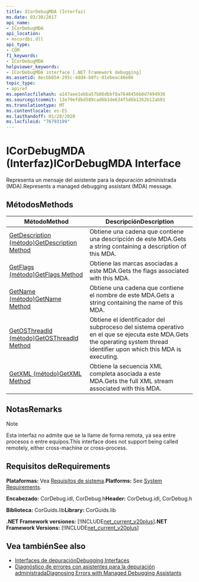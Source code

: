 ```yaml
---
title: ICorDebugMDA (Interfaz)
ms.date: 03/30/2017
api_name:
- ICorDebugMDA
api_location:
- mscordbi.dll
api_type:
- COM
f1_keywords:
- ICorDebugMDA
helpviewer_keywords:
- ICorDebugMDA interface [.NET Framework debugging]
ms.assetid: 8ecbb854-295c-4dd4-b9fc-01ebeac46e06
topic_type:
- apiref
ms.openlocfilehash: a147aee1ebba57b86dbbf8a7648456b8d7494936
ms.sourcegitcommit: 13e79efdbd589cad6b1de634f5d6b1262b12ab01
ms.translationtype: MT
ms.contentlocale: es-ES
ms.lasthandoff: 01/28/2020
ms.locfileid: "76793199"
---
```

# <a name="icordebugmda-interface"></a><span data-ttu-id="3f6e0-102">ICorDebugMDA (Interfaz)</span><span class="sxs-lookup"><span data-stu-id="3f6e0-102">ICorDebugMDA Interface</span></span>
<span data-ttu-id="3f6e0-103">Representa un mensaje del asistente para la depuración administrada (MDA).</span><span class="sxs-lookup"><span data-stu-id="3f6e0-103">Represents a managed debugging assistant (MDA) message.</span></span>  
  
## <a name="methods"></a><span data-ttu-id="3f6e0-104">Métodos</span><span class="sxs-lookup"><span data-stu-id="3f6e0-104">Methods</span></span>  
  
|<span data-ttu-id="3f6e0-105">Método</span><span class="sxs-lookup"><span data-stu-id="3f6e0-105">Method</span></span>|<span data-ttu-id="3f6e0-106">Descripción</span><span class="sxs-lookup"><span data-stu-id="3f6e0-106">Description</span></span>|  
|------------|-----------------|  
|[<span data-ttu-id="3f6e0-107">GetDescription (método)</span><span class="sxs-lookup"><span data-stu-id="3f6e0-107">GetDescription Method</span></span>](icordebugmda-getdescription-method.md)|<span data-ttu-id="3f6e0-108">Obtiene una cadena que contiene una descripción de este MDA.</span><span class="sxs-lookup"><span data-stu-id="3f6e0-108">Gets a string containing a description of this MDA.</span></span>|  
|[<span data-ttu-id="3f6e0-109">GetFlags (método)</span><span class="sxs-lookup"><span data-stu-id="3f6e0-109">GetFlags Method</span></span>](icordebugmda-getflags-method.md)|<span data-ttu-id="3f6e0-110">Obtiene las marcas asociadas a este MDA.</span><span class="sxs-lookup"><span data-stu-id="3f6e0-110">Gets the flags associated with this MDA.</span></span>|  
|[<span data-ttu-id="3f6e0-111">GetName (método)</span><span class="sxs-lookup"><span data-stu-id="3f6e0-111">GetName Method</span></span>](icordebugmda-getname-method.md)|<span data-ttu-id="3f6e0-112">Obtiene una cadena que contiene el nombre de este MDA.</span><span class="sxs-lookup"><span data-stu-id="3f6e0-112">Gets a string containing the name of this MDA.</span></span>|  
|[<span data-ttu-id="3f6e0-113">GetOSThreadId (método)</span><span class="sxs-lookup"><span data-stu-id="3f6e0-113">GetOSThreadId Method</span></span>](icordebugmda-getosthreadid-method.md)|<span data-ttu-id="3f6e0-114">Obtiene el identificador del subproceso del sistema operativo en el que se ejecuta este MDA.</span><span class="sxs-lookup"><span data-stu-id="3f6e0-114">Gets the operating system thread identifier upon which this MDA is executing.</span></span>|  
|[<span data-ttu-id="3f6e0-115">GetXML (método)</span><span class="sxs-lookup"><span data-stu-id="3f6e0-115">GetXML Method</span></span>](icordebugmda-getxml-method.md)|<span data-ttu-id="3f6e0-116">Obtiene la secuencia XML completa asociada a este MDA.</span><span class="sxs-lookup"><span data-stu-id="3f6e0-116">Gets the full XML stream associated with this MDA.</span></span>|  
  
## <a name="remarks"></a><span data-ttu-id="3f6e0-117">Notas</span><span class="sxs-lookup"><span data-stu-id="3f6e0-117">Remarks</span></span>  
  
> [!NOTE]
> <span data-ttu-id="3f6e0-118">Esta interfaz no admite que se la llame de forma remota, ya sea entre procesos o entre equipos.</span><span class="sxs-lookup"><span data-stu-id="3f6e0-118">This interface does not support being called remotely, either cross-machine or cross-process.</span></span>  
  
## <a name="requirements"></a><span data-ttu-id="3f6e0-119">Requisitos de</span><span class="sxs-lookup"><span data-stu-id="3f6e0-119">Requirements</span></span>  
 <span data-ttu-id="3f6e0-120">**Plataformas:** Vea [Requisitos de sistema](../../../../docs/framework/get-started/system-requirements.md).</span><span class="sxs-lookup"><span data-stu-id="3f6e0-120">**Platforms:** See [System Requirements](../../../../docs/framework/get-started/system-requirements.md).</span></span>  
  
 <span data-ttu-id="3f6e0-121">**Encabezado:** CorDebug.idl, CorDebug.h</span><span class="sxs-lookup"><span data-stu-id="3f6e0-121">**Header:** CorDebug.idl, CorDebug.h</span></span>  
  
 <span data-ttu-id="3f6e0-122">**Biblioteca:** CorGuids.lib</span><span class="sxs-lookup"><span data-stu-id="3f6e0-122">**Library:** CorGuids.lib</span></span>  
  
 <span data-ttu-id="3f6e0-123">**.NET Framework versiones:** [!INCLUDE[net_current_v20plus](../../../../includes/net-current-v20plus-md.md)]</span><span class="sxs-lookup"><span data-stu-id="3f6e0-123">**.NET Framework Versions:** [!INCLUDE[net_current_v20plus](../../../../includes/net-current-v20plus-md.md)]</span></span>  
  
## <a name="see-also"></a><span data-ttu-id="3f6e0-124">Vea también</span><span class="sxs-lookup"><span data-stu-id="3f6e0-124">See also</span></span>

- [<span data-ttu-id="3f6e0-125">Interfaces de depuración</span><span class="sxs-lookup"><span data-stu-id="3f6e0-125">Debugging Interfaces</span></span>](debugging-interfaces.md)
- [<span data-ttu-id="3f6e0-126">Diagnóstico de errores con asistentes para la depuración administrada</span><span class="sxs-lookup"><span data-stu-id="3f6e0-126">Diagnosing Errors with Managed Debugging Assistants</span></span>](../../../../docs/framework/debug-trace-profile/diagnosing-errors-with-managed-debugging-assistants.md)
